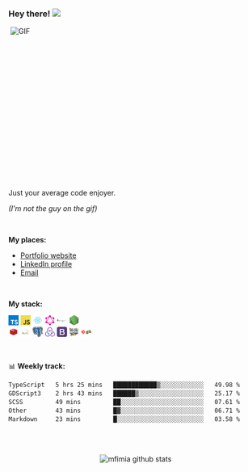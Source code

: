 ### Hey there! <img src="https://media.giphy.com/media/hvRJCLFzcasrR4ia7z/giphy.gif" width="25px">

<img align="right" alt="GIF" src="https://github.com/abhisheknaiidu/abhisheknaiidu/blob/master/code.gif?raw=true" width="500" height="320" />

Just your average code enjoyer. 

*(I'm not the guy on the gif)*

<br />

**My places:**

- [Portfolio website](https://mfimia.vercel.app/ "mfimia website")
- [LinkedIn profile](https://www.linkedin.com/in/martinfimia/ "mfimia LinkedIn")
- [Email](mailto:martin.fimia.osuna@hotmail.com)

<br />

**My stack:**  

<code><img height="20" src="https://raw.githubusercontent.com/github/explore/80688e429a7d4ef2fca1e82350fe8e3517d3494d/topics/typescript/typescript.png"></code>
<code><img height="20" src="https://raw.githubusercontent.com/github/explore/80688e429a7d4ef2fca1e82350fe8e3517d3494d/topics/javascript/javascript.png"></code>
<code><img height="20" src="https://raw.githubusercontent.com/github/explore/80688e429a7d4ef2fca1e82350fe8e3517d3494d/topics/react/react.png"></code>
<code><img height="20" src="https://raw.githubusercontent.com/github/explore/5c058a388828bb5fde0bcafd4bc867b5bb3f26f3/topics/graphql/graphql.png"></code>
<code><img height="20" src="https://raw.githubusercontent.com/github/explore/5c058a388828bb5fde0bcafd4bc867b5bb3f26f3/topics/mongodb/mongodb.png"></code>
<code><img height="20" src="https://raw.githubusercontent.com/github/explore/80688e429a7d4ef2fca1e82350fe8e3517d3494d/topics/nodejs/nodejs.png"></code>
<br />
<code><img height="20" src="https://raw.githubusercontent.com/github/explore/80688e429a7d4ef2fca1e82350fe8e3517d3494d/topics/redis/redis.png"></code>
<code><img height="20" src="https://raw.githubusercontent.com/github/explore/80688e429a7d4ef2fca1e82350fe8e3517d3494d/topics/mysql/mysql.png"></code>
<code><img height="20" src="https://raw.githubusercontent.com/github/explore/80688e429a7d4ef2fca1e82350fe8e3517d3494d/topics/postgresql/postgresql.png"></code>
<code><img height="20" src="https://raw.githubusercontent.com/github/explore/80688e429a7d4ef2fca1e82350fe8e3517d3494d/topics/redux/redux.png"></code>
<code><img height="20" src="https://raw.githubusercontent.com/github/explore/80688e429a7d4ef2fca1e82350fe8e3517d3494d/topics/bootstrap/bootstrap.png"></code>
<code><img height="20" src="https://raw.githubusercontent.com/github/explore/80688e429a7d4ef2fca1e82350fe8e3517d3494d/topics/phaser/phaser.png"></code>
<code><img height="20" src="https://raw.githubusercontent.com/github/explore/80688e429a7d4ef2fca1e82350fe8e3517d3494d/topics/git/git.png"></code>

<br />

📊 **Weekly track:**
<!--START_SECTION:waka-->

```txt
TypeScript   5 hrs 25 mins   ████████████▒░░░░░░░░░░░░   49.98 %
GDScript3    2 hrs 43 mins   ██████▒░░░░░░░░░░░░░░░░░░   25.17 %
SCSS         49 mins         ██░░░░░░░░░░░░░░░░░░░░░░░   07.61 %
Other        43 mins         █▓░░░░░░░░░░░░░░░░░░░░░░░   06.71 %
Markdown     23 mins         █░░░░░░░░░░░░░░░░░░░░░░░░   03.58 %
```

<!--END_SECTION:waka-->


<br />
<br />
<p align="center"> <img src="https://github-readme-stats.vercel.app/api?username=mfimia&show_icons=true&theme=github_dark" alt="mfimia github stats" />

